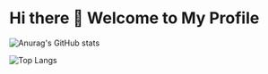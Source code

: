# Hi there 👋 Welcome to My Profile

<!--
**OlaOluwalekan/OlaOluwalekan** is a ✨ _special_ ✨ repository because its `README.md` (this file) appears on your GitHub profile.

Here are some ideas to get you started:

- 🔭 I’m currently working on ...
- 🌱 I’m currently learning ...
- 👯 I’m looking to collaborate on ...
- 🤔 I’m looking for help with ...
- 💬 Ask me about ...
- 📫 How to reach me: ...
- 😄 Pronouns: ...
- ⚡ Fun fact: ...
-->

![Anurag's GitHub stats](https://github-readme-stats.vercel.app/api?username=OlaOluwalekan&show_icons=true&theme=radical&border_radius=10)

![Top Langs](https://github-readme-stats.vercel.app/api/top-langs/?username=OlaOluwalekan&theme=radical&border_radius=10&layout=compact)
